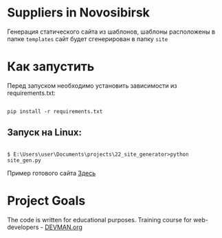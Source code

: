 # Suppliers in Novosibirsk
Генерация статического сайта из шаблонов, шаблоны расположены в папке ```templates``` сайт будет сгенерирован в папку ```site```

# Как запустить
Перед запуском необходимо установить зависимости из requirements.txt:
```#!bash

pip install -r requirements.txt

```
## Запуск на Linux:

```#!bash

$ E:\Users\user\Documents\projects\22_site_generator>python site_gen.py 

```
Пример готового сайта [Здесь](https://askanio234.github.io/22_proto_markup/site/index.html)


# Project Goals

The code is written for educational purposes. Training course for web-developers - [DEVMAN.org](https://devman.org)
